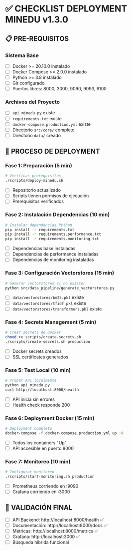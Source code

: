 # ✅ CHECKLIST DEPLOYMENT MINEDU v1.3.0

## 📋 PRE-REQUISITOS

### Sistema Base
- [ ] Docker >= 20.10.0 instalado
- [ ] Docker Compose >= 2.0.0 instalado  
- [ ] Python >= 3.8 instalado
- [ ] Git configurado
- [ ] Puertos libres: 8000, 3000, 9090, 9093, 9100

### Archivos del Proyecto
- [ ] `api_minedu.py` existe
- [ ] `requirements.txt` existe
- [ ] `docker-compose.production.yml` existe
- [ ] Directorio `src/core/` completo
- [ ] Directorio `data/` creado

## 🚀 PROCESO DE DEPLOYMENT

### Fase 1: Preparación (5 min)
```bash
# Verificar prerequisitos
./scripts/deploy-minedu.sh
```
- [ ] Repositorio actualizado
- [ ] Scripts tienen permisos de ejecución
- [ ] Prerequisitos verificados

### Fase 2: Instalación Dependencias (10 min)
```bash
# Instalar dependencias Python
pip install -r requirements.txt
pip install -r requirements.performance.txt
pip install -r requirements.monitoring.txt
```
- [ ] Dependencias base instaladas
- [ ] Dependencias de performance instaladas
- [ ] Dependencias de monitoring instaladas

### Fase 3: Configuración Vectorstores (15 min)
```bash
# Generar vectorstores si no existen
python src/data_pipeline/generate_vectorstores.py
```
- [ ] `data/vectorstores/bm25.pkl` existe
- [ ] `data/vectorstores/tfidf.pkl` existe  
- [ ] `data/vectorstores/transformers.pkl` existe

### Fase 4: Secrets Management (5 min)
```bash
# Crear secrets de Docker
chmod +x scripts/create-secrets.sh
./scripts/create-secrets.sh production
```
- [ ] Docker secrets creados
- [ ] SSL certificates generados

### Fase 5: Test Local (10 min)
```bash
# Probar API localmente
python api_minedu.py
curl http://localhost:8000/health
```
- [ ] API inicia sin errores
- [ ] Health check responde 200

### Fase 6: Deployment Docker (15 min)
```bash
# Deployment completo
docker-compose -f docker-compose.production.yml up -d
```
- [ ] Todos los containers "Up"
- [ ] API accesible en puerto 8000

### Fase 7: Monitoreo (10 min)
```bash
# Configurar monitoreo
./scripts/start-monitoring.sh production
```
- [ ] Prometheus corriendo en :9090
- [ ] Grafana corriendo en :3000

## 🧪 VALIDACIÓN FINAL

- [ ] API Backend: http://localhost:8000/health ✅
- [ ] Documentación: http://localhost:8000/docs ✅
- [ ] Métricas: http://localhost:8000/metrics ✅
- [ ] Grafana: http://localhost:3000 ✅
- [ ] Búsqueda híbrida funcional